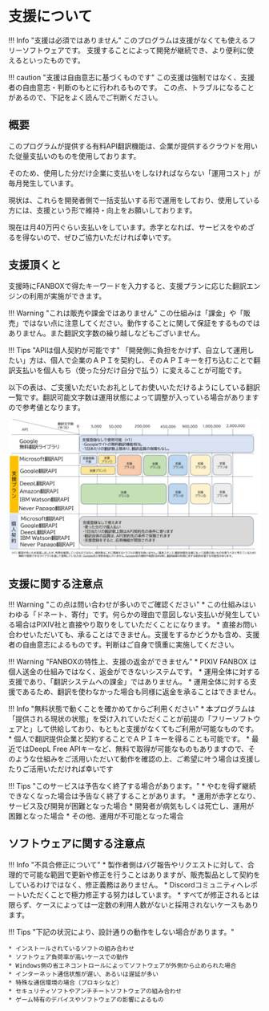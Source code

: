 # 支援について

!!! Info "支援は必須ではありません"
    このプログラムは支援がなくても使えるフリーソフトウェアです。
    支援することによって開発が継続でき、より便利に使えるといったものです。

!!! caution "支援は自由意志に基づくものです"
    この支援は強制ではなく、支援者の自由意志・判断のもとに行われるものです。
    この点、トラブルになることがあるので、下記をよく読んでご判断ください。

## 概要
このプログラムが提供する有料API翻訳機能は、企業が提供するクラウドを用いた従量支払いのものを使用しております。

そのため、使用した分だけ企業に支払いをしなければならない「運用コスト」が毎月発生しています。

現状は、これらを開発者側で一括支払いする形で運用をしており、使用している方には、支援という形で維持・向上をお願いしております。

現在は月40万円ぐらい支払いをしています。赤字となれば、サービスをやめざるを得ないので、ぜひご協力いただければ幸いです。

## 支援頂くと
支援時にFANBOXで得たキーワードを入力すると、支援プランに応じた翻訳エンジンの利用が実施ができます。

!!! Warning "これは販売や課金ではありません"
    この仕組みは「課金」や「販売」ではない点に注意してください。動作することに関して保証をするものではありません。また翻訳文字数の繰り越しなどもございません。

!!! Tips "APIは個人契約が可能です"
    「開発側に負担をかけず、自立して運用したい」方は、個人で企業のＡＰＩを契約し、そのＡＰＩキーを打ち込むことで翻訳支払いを個人もち（使った分だけ自分で払う）に変えることが可能です。

以下の表は、ご支援いただいたお礼としてお使いいただけるようにしている翻訳一覧です。翻訳可能文字数は運用状態によって調整が入っている場合がありますので参考値となります。

![表](images/support_countermap.jpg)

## 支援に関する注意点

!!! Warning "この点は問い合わせが多いのでご確認ください"
    * この仕組みはいわゆる「ドネート、寄付」です。何らかの理由で意図しない支払いが発生している場合はPIXIV社と直接やり取りをしていただくことになります。
    * 直接お問い合わせいただいても、承ることはできません。支援をするかどうかも含め、支援者の自由意志によるものです。判断はご自身で慎重に実施してください。

!!! Warning "FANBOXの特性上、支援の返金ができません"
    * PIXIV FANBOX は個人送金の仕組みではなく、返金ができないシステムです。
    * 運用全体に対する支援であり、「翻訳システムへの課金」ではありません。
    * 運用全体に対する支援であるため、翻訳を使わなかった場合も同様に返金を承ることはできません。

!!! Info "無料状態で動くことを確かめてからご利用ください"
    * 本プログラムは「提供される現状の状態」を受け入れていただくことが前提の「フリーソフトウェアと」して供給しており、もともと支援がなくてもご利用が可能なものです。
    * 個人で翻訳提供企業と契約することでＡＰＩキーを得ることも可能です。
    * 最近ではDeepL Free APIキーなど、無料で取得が可能なものもありますので、そのような仕組みをご活用いただいて動作を確認の上、ご希望に叶う場合は支援したりご活用いただければ幸いです

!!! Tips "このサービスは予告なく終了する場合があります。"
    * やむを得ず継続できなくなった場合は予告なく終了することがあります。
        * 運用が赤字となり、サービス及び開発が困難となった場合
        * 開発者が病気もしくは死亡し、運用が困難となった場合
        * その他、運用が不可能となった場合

## ソフトウェアに関する注意点

!!! Info "不具合修正について"
    * 製作者側はバグ報告やリクエストに対して、合理的で可能な範囲で更新や修正を行うことはありますが、販売製品として契約をしているわけではなく、修正義務はありません。
    * Discordコミュニティへレポートいただくことで極力修正する努力はしています。
    * すべてが修正されるとは限らず、ケースによっては一定数の利用人数がないと採用されないケースもあります。

!!! Tips "下記の状況により、設計通りの動作をしない場合があります。"

    * インストールされているソフトの組み合わせ
    * ソフトウェア負荷率が高いケースでの動作
    * Windows側の省エネコントロールによってソフトウェアが外側から止められた場合
    * インターネット通信状態が遅い、あるいは遅延が多い
    * 特殊な通信環境の場合（プロキシなど）
    * セキュリティソフトやアンチチートソフトウェアの組み合わせ
    * ゲーム特有のデバイスやソフトウェアの影響によるもの
    
